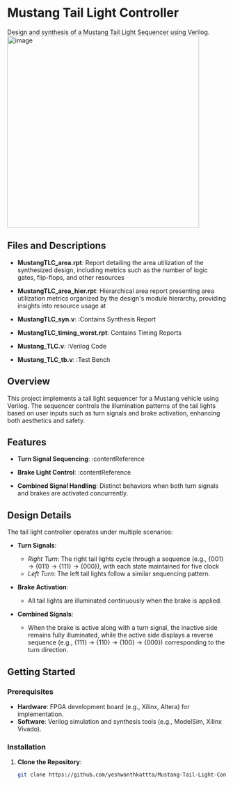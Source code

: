 # Mustang Tail Light Controller

Design and synthesis of a Mustang Tail Light Sequencer using Verilog.
<img width="441" alt="image" src="https://github.com/user-attachments/assets/690b9eda-f089-4626-a4bb-a3e7d9c07c7b" />


## Files and Descriptions

- **MustangTLC_area.rpt**: Report detailing the area utilization of the synthesized design, including metrics such as the number of logic gates, flip-flops, and other resources 

- **MustangTLC_area_hier.rpt**: Hierarchical area report presenting area utilization metrics organized by the design's module hierarchy, providing insights into resource usage at 
- **MustangTLC_syn.v**: :Contains Synthesis Report

- **MustangTLC_timing_worst.rpt**:  Contains Timing Reports

- **Mustang_TLC.v**: :Verilog Code
- **Mustang_TLC_tb.v**: :Test Bench
## Overview

This project implements a tail light sequencer for a Mustang vehicle using Verilog. The sequencer controls the illumination patterns of the tail lights based on user inputs such as turn signals and brake activation, enhancing both aesthetics and safety.

## Features

- **Turn Signal Sequencing**: :contentReference
- **Brake Light Control**: :contentReference

- **Combined Signal Handling**: Distinct behaviors when both turn signals and brakes are activated concurrently.

## Design Details

The tail light controller operates under multiple scenarios:

- **Turn Signals**:
  - *Right Turn*: The right tail lights cycle through a sequence (e.g., {001} → {011} → {111} → {000}), with each state maintained for five clock 
  - *Left Turn*: The left tail lights follow a similar sequencing pattern.

- **Brake Activation**:
  - All tail lights are illuminated continuously when the brake is applied.

- **Combined Signals**:
  - When the brake is active along with a turn signal, the inactive side remains fully illuminated, while the active side displays a reverse sequence (e.g., {111} → {110} → {100} → {000}) corresponding to the turn direction.
## Getting Started

### Prerequisites

- **Hardware**: FPGA development board (e.g., Xilinx, Altera) for implementation.
- **Software**: Verilog simulation and synthesis tools (e.g., ModelSim, Xilinx Vivado).

### Installation

1. **Clone the Repository**:
   ```bash
   git clone https://github.com/yeshwanthkattta/Mustang-Tail-Light-Controller.git
